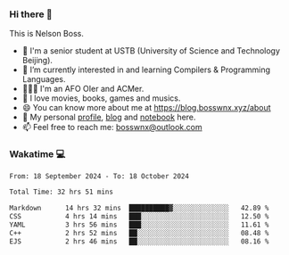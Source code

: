 ### Hi there 👋

<!--
**bosswnx/bosswnx** is a ✨ _special_ ✨ repository because its `README.md` (this file) appears on your GitHub profile.

Here are some ideas to get you started:

- 🔭 I’m currently working on ...
- 🌱 I’m currently learning ...
- 👯 I’m looking to collaborate on ...
- 🤔 I’m looking for help with ...
- 💬 Ask me about ...
- 📫 How to reach me: ...
- 😄 Pronouns: ...
- ⚡ Fun fact: ...
-->

This is Nelson Boss.

- 🏫 I'm a senior student at USTB (University of Science and Technology Beijing).
- 🌱 I’m currently interested in and learning Compilers & Programming Languages.
- 🧑🏻‍💻 I'm an AFO OIer and ACMer.
- 🥰 I love movies, books, games and musics.
- 😄 You can know more about me at https://blog.bosswnx.xyz/about
- 🔗 My personal [profile](https://bosswnx.xyz), [blog](https://blog.bosswnx.xyz) and [notebook](https://note.bosswnx.xyz) here.
- 📫 Feel free to reach me: bosswnx@outlook.com

### Wakatime 💻

<!--START_SECTION:waka-->

```txt
From: 18 September 2024 - To: 18 October 2024

Total Time: 32 hrs 51 mins

Markdown      14 hrs 32 mins  ██████████▓░░░░░░░░░░░░░░   42.89 %
CSS           4 hrs 14 mins   ███░░░░░░░░░░░░░░░░░░░░░░   12.50 %
YAML          3 hrs 56 mins   ███░░░░░░░░░░░░░░░░░░░░░░   11.61 %
C++           2 hrs 52 mins   ██░░░░░░░░░░░░░░░░░░░░░░░   08.48 %
EJS           2 hrs 46 mins   ██░░░░░░░░░░░░░░░░░░░░░░░   08.16 %
```

<!--END_SECTION:waka-->
